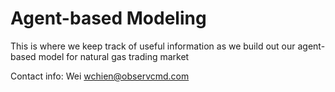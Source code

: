 # Agent-based Modeling
This is where we keep track of useful information as we build out our agent-based model for natural gas trading market

Contact info:
Wei wchien@observcmd.com
